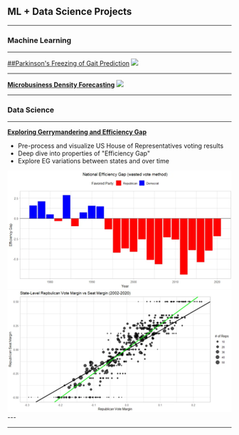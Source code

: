 ## ML + Data Science Projects

---

### Machine Learning

---
[##Parkinson's Freezing of Gait Prediction](/sample_page)
<img src="images/dummy_thumbnail.jpg?raw=true"/>

---
[**Microbusiness Density Forecasting**](/pdf/sample_presentation.pdf)
<img src="images/dummy_thumbnail.jpg?raw=true"/>

---
### Data Science

---
[**Exploring Gerrymandering and Efficiency Gap**](https://github.com/Bandytwin/Exploring_the_World/blob/main/us-house-elections/README.md)
- Pre-process and visualize US House of Representatives voting results
- Deep dive into properties of "Efficiency Gap"
- Explore EG variations between states and over time

<img src="images/national_eg.webp?raw=true"/>
<img src="images/vote_vs_seat_margin.webp?raw=true"/>
---





---

